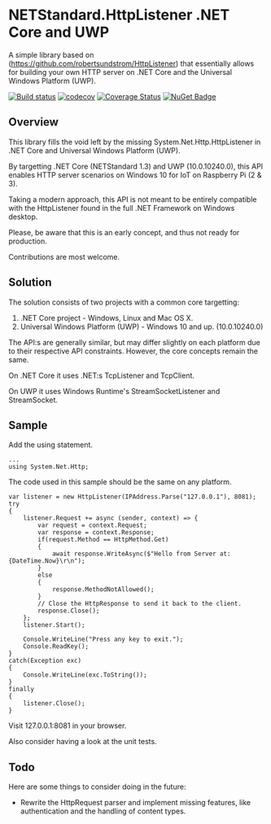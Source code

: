 # NETStandard.HttpListener .NET Core and UWP
A simple library based on (https://github.com/robertsundstrom/HttpListener) that essentially allows for building your own HTTP server on .NET Core and the Universal Windows Platform (UWP).

[![Build status](https://ci.appveyor.com/api/projects/status/192if73p5og2o2yq?svg=true)](https://ci.appveyor.com/project/StefH/netstandard-httplistener)
[![codecov](https://codecov.io/gh/StefH/NETStandard.HttpListener/branch/master/graph/badge.svg)](https://codecov.io/gh/StefH/NETStandard.HttpListener)
[![Coverage Status](https://coveralls.io/repos/github/StefH/NETStandard.HttpListener/badge.svg?branch=master)](https://coveralls.io/github/StefH/NETStandard.HttpListener?branch=master)
[![NuGet Badge](https://buildstats.info/nuget/NETStandard.HttpListener)](https://www.nuget.org/packages/NETStandard.HttpListener)

## Overview

This library fills the void left by the missing System.Net.Http.HttpListener in .NET Core and Universal Windows Platform (UWP).

By targetting .NET Core (NETStandard 1.3) and UWP (10.0.10240.0), this API enables HTTP server scenarios on Windows 10 for IoT on Raspberry Pi (2 & 3).

Taking a modern approach, this API is not meant to be entirely compatible with the HttpListener found in the full .NET Framework on Windows desktop.

Please, be aware that this is an early concept, and thus not ready for production.

Contributions are most welcome.

## Solution

The solution consists of two projects with a common core targetting:

1. .NET Core project - Windows, Linux and Mac OS X.
2. Universal Windows Platform (UWP) - Windows 10 and up. (10.0.10240.0)

The API:s are generally similar, but may differ slightly on each platform due to their respective API constraints. However, the core concepts remain the same.

On .NET Core it uses .NET:s TcpListener and TcpClient.

On UWP it uses Windows Runtime's StreamSocketListener and StreamSocket.

## Sample
Add the using statement.

```CSharp
...
using System.Net.Http;
```

The code used in this sample should be the same on any platform.

```CSharp
var listener = new HttpListener(IPAddress.Parse("127.0.0.1"), 8081);
try 
{
	listener.Request += async (sender, context) => {
		var request = context.Request;
		var response = context.Response;
		if(request.Method == HttpMethod.Get) 
		{
			await response.WriteAsync($"Hello from Server at: {DateTime.Now}\r\n");
		}
		else
		{
			response.MethodNotAllowed();
		}
		// Close the HttpResponse to send it back to the client.
		response.Close();
	};
	listener.Start();

	Console.WriteLine("Press any key to exit.");
	Console.ReadKey();
}
catch(Exception exc) 
{
	Console.WriteLine(exc.ToString());
}
finally 
{
	listener.Close();
}
```

Visit 127.0.0.1:8081 in your browser.

Also consider having a look at the unit tests.


## Todo
Here are some things to consider doing in the future:

* Rewrite the HttpRequest parser and implement missing features, like authentication and the handling of content types.
